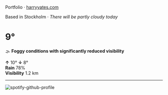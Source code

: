 Portfolio · [harryyates.com](https://harryyates.com)

<!-- WEATHER_START -->
Based in Stockholm · *There will be partly cloudy today*

# 9°
🌫️ **Foggy conditions with significantly reduced visibility**

**↑** 10° **↓** 8°  
**Rain** 78%  
**Visibility** 1.2 km

---
<!-- WEATHER_END -->

<p align="left">
  <a>
    <img src="https://spotify-github-profile.kittinanx.com/api/view?uid=bigbello&cover_image=true&theme=natemoo-re&show_offline=true&background_color=121212&interchange=false&bar_color=53b14f&bar_color_cover=false" alt="spotify-github-profile">
  </a>
</p>